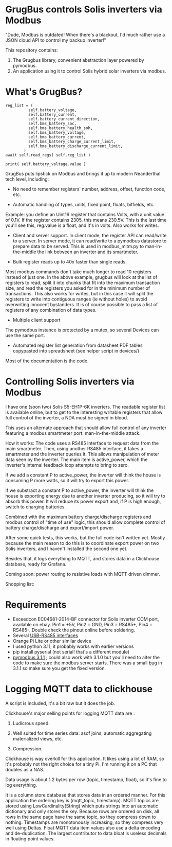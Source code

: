 # GrugBus controls Solis inverters via Modbus

"Dude, Modbus is outdated! When there's a blackout, I'd much rather use a JSON cloud API to control my backup inverter!"

This repository contains:

1) The Grugbus library, convenient abstraction layer powered by pymodbus.
2) An application using it to control Solis hybrid solar inverters via modbus.

# What's GrugBus?

    reg_list = (
              self.battery_voltage,                    
              self.battery_current,                    
              self.battery_current_direction,          
              self.bms_battery_soc,                    
              self.bms_battery_health_soh,             
              self.bms_battery_voltage,                
              self.bms_battery_current,                
              self.bms_battery_charge_current_limit,   
              self.bms_battery_discharge_current_limit,
            )
    await self.read_regs( self.reg_list )

    print( self.battery_voltage.value )   
            
GrugBus puts lipstick on Modbus and brings it up to modern Neanderthal tech level, including:

- No need to remember registers' number, address, offset, function code, etc.

- Automatic handling of types, units, fixed point, floats, bitfields, etc.

Example: you define an Uint16 register that contains Volts, with a unit value of 0.1V.
If the register contains 2305, this means 230.5V. This is the last time you'll see this,
reg.value is a float, and it's in volts. Also works for writes.

- Client and server support. In client mode, the register API can read/write to a server.
In server mode, it can read/write to a pymodbus datastore to prepare data to be served.
This is used in modbus_mitm.py to man-in-the-middle the link between an inverter and its
smartmeter.

- Bulk register reads up to 40x faster than single reads.

Most modbus commands don't take much longer to read 10 registers instead of just one.
In the above example, grugbus will look at the list of registers to read, split it into
chunks that fit into the maximum transaction size, and read the registers you asked for
in the minimum number of transactions. This also works for writes, but in this case it will
split the registers to write into contiguous ranges (ie without holes) to avoid overwriting
innocent bystanders. It is of course possible to pass a list of registers of any
combination of data types.

- Multiple client support

The pymodbus instance is protected by a mutex, so several Devices can use the same port.

- Automated register list generation from datasheet PDF tables copypasted into spreadsheet
(see helper script in devices/)

Most of the documentation is the code.

# Controlling Solis inverters via Modbus

I have one (soon two) Solis S5-EH1P-6K inverters. The readable register list is available online, but to get to the interesting writable registers that allow full control of the inverter, a NDA must be signed in blood.

This uses an alternate approach that should allow full control of any inverter featuring a modbus smartmeter port: man-in-the-middle attack.

How it works: The code uses a RS485 interface to request data from the main smartmeter. Then, using another RS485 interface, it fakes a smartmeter and the inverter queries it. This allows manipulation of meter data seen by the inverter. The main item is active_power, which the inverter's internal feedback loop attempts to bring to zero.

If we add a constant P to active_power, the inverter will think the house is consuming P more watts, so it will try to export this power.

If we substract a constant P to active_power, the inverter will think the house is exporting energy due to another inverter producing, so it will try to absorb this power. It will reduce its power export and, if P is high enough, switch to charging batteries.

Combined with the maximum battery charge/discharge registers and modbus control of "time of use" logic, this should allow complete control of battery charge/discharge and export/import power.

After some quick tests, this works, but the full code isn't written yet. Mostly because the main reason to do this is to coordinate export power on two Solis inverters, and I haven't installed the second one yet.

Besides that, it logs everything to MQTT, and stores data in a Clickhouse database, ready for Grafana.

Coming soon: power routing to resistive loads with MQTT driven dimmer.

Shopping list:

# Requirements

- Exceedcon EC04681-2014-BF connector for Solis inverter COM port, available on ebay. Pin1 = +5V, Pin2 = GND, Pin3 = RS485+, Pin4 = RS485-. Double check the pinout online before soldering.
- Several [USB-RS485 interfaces](https://www.waveshare.com/catalog/product/view/id/3629/s/usb-to-rs232-485-ttl/category/37/usb-to-rs232-485-ttl.htm?sku=22547)
- Orange Pi Lite or other similar device
- I used python 3.11, it probably works with earlier versions
- pip install pyserial (not serial! that's a different module)
- [pymodbus 3.1.1](https://github.com/pymodbus-dev/pymodbus) ; could also work with 3.1.0 but you'll need to alter the code to make sure the modbus server starts. There was a small [bug](https://github.com/pymodbus-dev/pymodbus/pull/1282) in 3.1.1 so make sure you get the fixed version.


# Logging MQTT data to clickhouse

A script is included, it's a bit raw but it does the job.

Clickhouse's major selling points for logging MQTT data are :

1) Ludicrous speed.

2) Well suited for time series data: asof joins, automatic aggregating materialized views, etc.

3) Compression. 

Clickhouse is way overkill for this application. It likes using a lot of RAM, so it's probably not the right choice for a tiny Pi. I'm running it on a PC that doubles as a NAS.

Data usage is about 1.2 bytes per row (topic, timestamp, float), so it's fine to log everything.

It is a column store database that stores data in an ordered manner. For this application the ordering key is (mqtt_topic, timestamp). MQTT topics are stored using LowCardinality(String) which puts strings into an automatic dictionary and only stores the key. Because rows are ordered on disk, all rows in the same page have the same topic, so they compress down to nothing. Timestamps are monotonously increasing, so they compress very well using Deltas. Float MQTT data item values also use a delta encoding and de-duplication. The largest contributor to data bloat is useless decimals in floating point values. 





